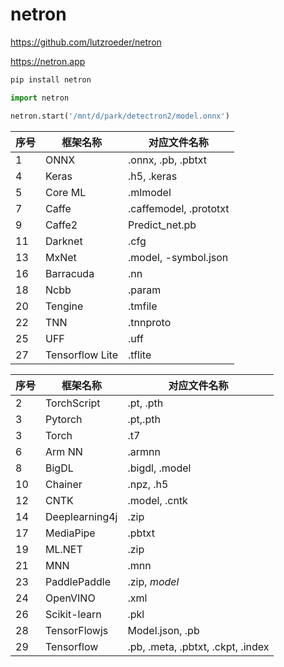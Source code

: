 # netron

<https://github.com/lutzroeder/netron>

<https://netron.app>

```sh
pip install netron
```

```python
import netron

netron.start('/mnt/d/park/detectron2/model.onnx')
```

| 序号 | 框架名称       | 对应文件名称                   |
|------|----------------|-------------------------------|
| 1    | ONNX           | .onnx, .pb, .pbtxt            |
| 4    | Keras          | .h5, .keras                  |
| 5    | Core ML       | .mlmodel                     |
| 7    | Caffe         | .caffemodel, .prototxt       |
| 9    | Caffe2        | Predict_net.pb               |
| 11   | Darknet       | .cfg                         |
| 13   | MxNet         | .model, -symbol.json         |
| 16   | Barracuda     | .nn                          |
| 18   | Ncbb          | .param                       |
| 20   | Tengine       | .tmfile                      |
| 22   | TNN           | .tnnproto             |
| 25   | UFF           | .uff                         |
| 27   | Tensorflow Lite | .tflite

| 序号 | 框架名称       | 对应文件名称                   |
|------|----------------|-------------------------------|
| 2    | TorchScript    | .pt, .pth                    |
| 3    | Pytorch        | .pt,.pth                       |
| 3    | Torch        | .t7                          |
| 6    | Arm NN        | .armnn                       |
| 8    | BigDL         | .bigdl, .model               |
| 10   | Chainer       | .npz, .h5                    |
| 12   | CNTK          | .model, .cntk                |
| 14   | Deeplearning4j | .zip                         |
| 17   | MediaPipe     | .pbtxt                       |
| 19   | ML.NET        | .zip                         |
| 21   | MNN           | .mnn                         |
| 23   | PaddlePaddle  | .zip, _model_                |
| 24   | OpenVINO      | .xml                         |
| 26   | Scikit-learn  | .pkl                         |
| 28   | TensorFlowjs   | Model.json, .pb              |
| 29   | Tensorflow    | .pb, .meta, .pbtxt, .ckpt, .index |
